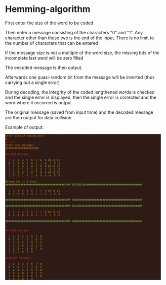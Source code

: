 # Hemming-algorithm

First enter the size of the word to be coded

Then enter a message consisting of the characters "0" and "1". Any character other than these two is the end of the input. There is no limit to the number of characters that can be entered

If the message size is not a multiple of the word size, the missing bits of the incomplete last word will be zero filled

The encoded message is then output.

Afterwards one quasi-random bit from the message will be inverted (thus carrying out a single error) 

During decoding, the integrity of the coded lengthened words is checked and the single error is displayed, then the single error is corrected and the word where it occurred is output

The original message (saved from input time) and the decoded message are then output for data collision

Example of output:

![alt text](images/ex_1.png)
